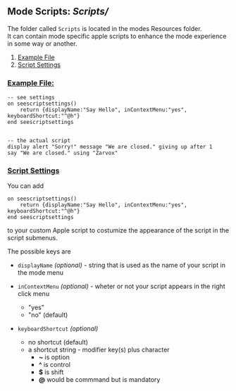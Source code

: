 ## Mode Scripts: _Scripts/_


The folder called `Scripts` is located in the modes Resources folder.  
It can contain mode specific apple scripts to enhance the mode experience in some way or another.

1. [Example File](#ExampleFile)
2. [Script Settings](#ScriptSettings)


### [Example File:](id:ExampleFile)
	-- see settings
	on seescriptsettings()
		return {displayName:"Say Hello", inContextMenu:"yes", keyboardShortcut:"^@h"}
	end seescriptsettings


	-- the actual script
	display alert "Sorry!" message "We are closed." giving up after 1
	say "We are closed." using "Zarvox"

### [Script Settings](id:ScriptSettings)


You can add 

	on seescriptsettings()
		return {displayName:"Say Hello", inContextMenu:"yes", keyboardShortcut:"^@h"}
	end seescriptsettings


to your custom Apple script to costumize the appearance of the script in the script submenus.

The possible keys are

* `displayName` _(optional)_ - string that is used as the name of your script in the mode menu

* `inContextMenu` _(optional)_ - wheter or not your script appears in the right click menu
	* "yes"
	* "no" (default)
	
* `keyboardShortcut` _(optional)_
	* no shortcut (default) 
	* a shortcut string - modifier key(s) plus character
		* **~** is option
		* **^** is control
		* **$** is shift
		* **@** would be commmand but is mandatory
